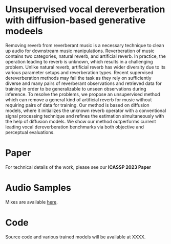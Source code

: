 # Unsupervised vocal dereverberation with diffusion-based generative modeels

Removing reverb from reverberant music is a necessary technique to clean up audio for downstream music manipulations. Reverberation of music contains two categories, natural reverb, and artificial reverb. In practice, the operation leading to reverb is unknown, which results in a challenging problem. Unlike natural reverb, artificial reverb has wider diversity due to its various parameter setups and reverberation types. Recent supervised dereverberation methods may fail the task as they rely on sufficiently diverse and many pairs of reverberant observations and retrieved data for training in order to be generalizable to unseen observations during inference. To resolve the problems, we propose an unsupervised method which can remove a general kind of artificial reverb for music without requiring pairs of data for training. Our method is based on diffusion models, where it initializes the unknown reverb operator with a conventional signal processing technique and refines the estimation simultaneously with the help of diffusion models. We show our method outperforms current leading vocal dereverberation benchmarks via both objective and perceptual evaluations.

# Paper

For technical details of the work, please see our **ICASSP 2023 Paper**

# Audio Samples

Mixes are available [here](./audio_samples.md).

# Code

Source code and various trained models will be available at XXXX.


&nbsp;
&nbsp;
&nbsp;


